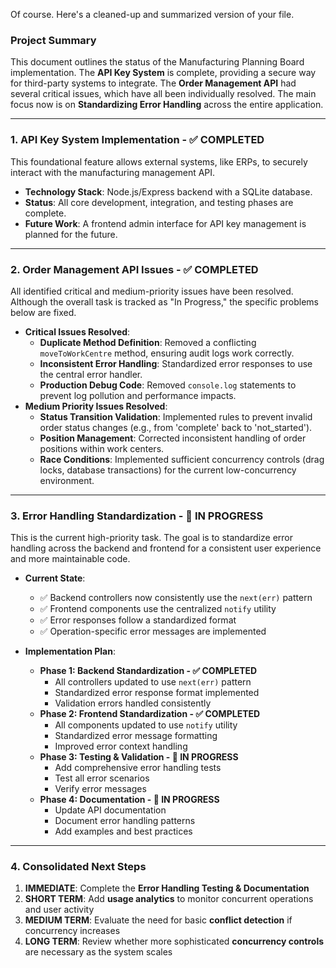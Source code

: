 Of course. Here's a cleaned-up and summarized version of your file.

### **Project Summary**

This document outlines the status of the Manufacturing Planning Board implementation. The **API Key System** is complete, providing a secure way for third-party systems to integrate. The **Order Management API** had several critical issues, which have all been individually resolved. The main focus now is on **Standardizing Error Handling** across the entire application.

---

### **1. API Key System Implementation - ✅ COMPLETED**

This foundational feature allows external systems, like ERPs, to securely interact with the manufacturing management API.

* **Technology Stack**: Node.js/Express backend with a SQLite database.
* **Status**: All core development, integration, and testing phases are complete.
* **Future Work**: A frontend admin interface for API key management is planned for the future.

---

### **2. Order Management API Issues - ✅ COMPLETED**

All identified critical and medium-priority issues have been resolved. Although the overall task is tracked as "In Progress," the specific problems below are fixed.

* **Critical Issues Resolved**:
    * **Duplicate Method Definition**: Removed a conflicting `moveToWorkCentre` method, ensuring audit logs work correctly.
    * **Inconsistent Error Handling**: Standardized error responses to use the central error handler.
    * **Production Debug Code**: Removed `console.log` statements to prevent log pollution and performance impacts.
* **Medium Priority Issues Resolved**:
    * **Status Transition Validation**: Implemented rules to prevent invalid order status changes (e.g., from 'complete' back to 'not_started').
    * **Position Management**: Corrected inconsistent handling of order positions within work centers.
    * **Race Conditions**: Implemented sufficient concurrency controls (drag locks, database transactions) for the current low-concurrency environment.

---

### **3. Error Handling Standardization - 🚨 IN PROGRESS**

This is the current high-priority task. The goal is to standardize error handling across the backend and frontend for a consistent user experience and more maintainable code.

* **Current State**: 
    * ✅ Backend controllers now consistently use the `next(err)` pattern
    * ✅ Frontend components use the centralized `notify` utility
    * ✅ Error responses follow a standardized format
    * ✅ Operation-specific error messages are implemented

* **Implementation Plan**:
    * **Phase 1: Backend Standardization - ✅ COMPLETED**
        * All controllers updated to use `next(err)` pattern
        * Standardized error response format implemented
        * Validation errors handled consistently
    * **Phase 2: Frontend Standardization - ✅ COMPLETED**
        * All components updated to use `notify` utility
        * Standardized error message formatting
        * Improved error context handling
    * **Phase 3: Testing & Validation - 🚨 IN PROGRESS**
        * Add comprehensive error handling tests
        * Test all error scenarios
        * Verify error messages
    * **Phase 4: Documentation - 🚨 IN PROGRESS**
        * Update API documentation
        * Document error handling patterns
        * Add examples and best practices

---

### **4. Consolidated Next Steps**

1.  **IMMEDIATE**: Complete the **Error Handling Testing & Documentation**
2.  **SHORT TERM**: Add **usage analytics** to monitor concurrent operations and user activity
3.  **MEDIUM TERM**: Evaluate the need for basic **conflict detection** if concurrency increases
4.  **LONG TERM**: Review whether more sophisticated **concurrency controls** are necessary as the system scales